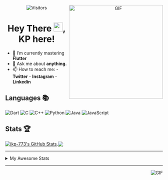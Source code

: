 <div align="center">
<img align="right" alt="GIF" height="300px" src="https://blog.insaid.co/wp-content/uploads/2020/01/Coding.gif"/>
       
![Visitors](https://visitor-badge.glitch.me/badge?page_id=ikp-773)

# Hey There <img src="https://media.tenor.com/images/822fb670841c6f6582fefbb82e338a50/tenor.gif" width="29px">, KP here!
</div>

- 🌱 I’m currently mastering **Flutter**
- 💬 Ask me about **anything.**
- 📫 How to reach me:
       - **Twitter** 
       - **Instagram**
       - **Linkedin**
         
## Languages 📚 
![Dart](http://img.shields.io/badge/-Dart-000?style=flat&logo=dart&logoColor=2BB7F6)
![C](https://img.shields.io/badge/-C-000?style=flat&logo=C)
![C++](https://img.shields.io/badge/-C++-000?style=flat&logo=C%2B%2B&logoColor=00599C)
![Python](https://img.shields.io/badge/-Python-000?style=flat&logo=python)
![Java](https://img.shields.io/badge/-Java-000?style=flat&logo=Java&logoColor=007396)
![JavaScript](https://img.shields.io/badge/-JavaScript-000?style=flat&logo=javascript)

##  Stats 🏆

<a href="https://github.com/ikp-773">
<img align="center" src="https://github-readme-stats.vercel.app/api?username=ikp-773&show_icons=true&theme=tokyonight&icon_color=6392DF&hide=prs" alt="ikp-773's GitHub Stats" />
</a> 
<a href="https://github.com/ikp-773">
<img align="center" src="https://github-readme-stats.vercel.app/api/top-langs/?username=ikp-773&layout=compact&show_icons=true&theme=tokyonight&icon_color=6392DF&hide=prs" />
</a>

---

<details>
       <summary>My Awesome Stats</summary>
       
<!--START_SECTION:waka-->
![Lines of code](https://img.shields.io/badge/From%20Hello%20World%20I%27ve%20Written-134257%20lines%20of%20code-blue)

**🐱 My Github Data** 

> 🏆 64 Contributions in the Year 2021
 > 
> 📦 164.9 kB Used in Github's Storage 
 > 
> 💼 Opted to Hire
 > 
> 📜 29 Public Repositories 
 > 
> 🔑 13 Private Repositories  
 > 
**I'm a Night 🦉** 

```text
🌞 Morning    110 commits    ██░░░░░░░░░░░░░░░░░░░░░░░   7.9% 
🌆 Daytime    277 commits    █████░░░░░░░░░░░░░░░░░░░░   19.89% 
🌃 Evening    580 commits    ██████████░░░░░░░░░░░░░░░   41.64% 
🌙 Night      426 commits    ███████░░░░░░░░░░░░░░░░░░   30.58%

```
📅 **I'm Most Productive on Saturday** 

```text
Monday       208 commits    ███░░░░░░░░░░░░░░░░░░░░░░   14.93% 
Tuesday      145 commits    ██░░░░░░░░░░░░░░░░░░░░░░░   10.41% 
Wednesday    214 commits    ███░░░░░░░░░░░░░░░░░░░░░░   15.36% 
Thursday     198 commits    ███░░░░░░░░░░░░░░░░░░░░░░   14.21% 
Friday       172 commits    ███░░░░░░░░░░░░░░░░░░░░░░   12.35% 
Saturday     232 commits    ████░░░░░░░░░░░░░░░░░░░░░   16.65% 
Sunday       224 commits    ████░░░░░░░░░░░░░░░░░░░░░   16.08%

```


📊 **This Week I Spent My Time On** 

```text
```

**I Mostly Code in Dart** 

```text
Dart                     16 repos            ██████████░░░░░░░░░░░░░░░   43.24% 
Python                   7 repos             ████░░░░░░░░░░░░░░░░░░░░░   18.92% 
HTML                     6 repos             ████░░░░░░░░░░░░░░░░░░░░░   16.22% 
JavaScript               3 repos             ██░░░░░░░░░░░░░░░░░░░░░░░   8.11% 
Java                     2 repos             █░░░░░░░░░░░░░░░░░░░░░░░░   5.41%

```


**Timeline**

![Chart not found](https://raw.githubusercontent.com/ikp-773/ikp-773/master/charts/bar_graph.png) 


<!--END_SECTION:waka-->
</details>

 ---
 
<img align="right" alt="GIF" src="https://github4life.herokuapp.com/ikp-773.gif" />


